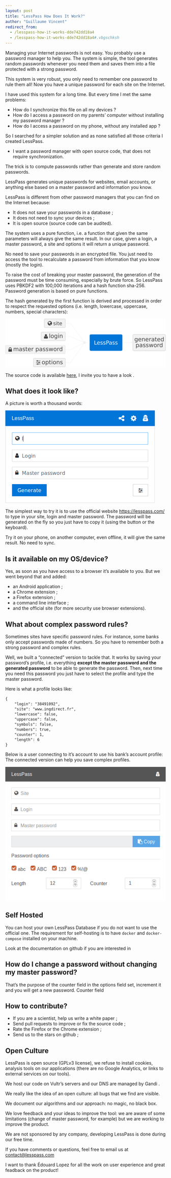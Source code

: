 ```yaml
---
layout: post
title: "LessPass How Does It Work?"
author: "Guillaume Vincent"
redirect_from:
  - /lesspass-how-it-works-dde742dd18a4
  - /lesspass-how-it-works-dde742dd18a4#.vbgschksh
---
```


Managing your Internet passwords is not easy. You probably use a password manager to help you. The system is simple, the tool generates random passwords whenever you need them and saves them into a file protected with a strong password.

This system is very robust, you only need to remember one password to rule them all! Now you have a unique password for each site on the Internet.

I have used this system for a long time. But every time I met the same problems:

- How do I synchronize this file on all my devices ?
- How do I access a password on my parents’ computer without installing my password manager ?
- How do I access a password on my phone, without any installed app ?

So I searched for a simpler solution and as none satisfied all those criteria I created LessPass.

- I want a password manager with open source code, that does not require synchronization.

The trick is to compute passwords rather than generate and store random passwords.

LessPass generates unique passwords for websites, email accounts, or anything else based on a master password and information you know.

LessPass is different from other password managers that you can find on the Internet because:

- It does not save your passwords in a database ;
- It does not need to sync your devices ;
- It is open source (source code can be audited).

The system uses a pure function, i.e. a function that given the same parameters will always give the same result. In our case, given a login, a master password, a site and options it will return a unique password.

No need to save your passwords in an encrypted file. You just need to access the tool to recalculate a password from information that you know (mostly the login).

To raise the cost of breaking your master password, the generation of the password must be time consuming, especially by brute force. So LessPass uses PBKDF2 with 100,000 iterations and a hash function sha-256.
Password generation is based on pure functions.

The hash generated by the first function is derived and processed in order to respect the requested options (i.e. length, lowercase, uppercase, numbers, special characters):

![how it works demo](../images/2016-10-19-how-does-it-works/HowItWorks.png)

The source code is available [here](https://github.com/lesspass/lesspass/), I invite you to have a look .

## What does it look like?

A picture is worth a thousand words:

![lesspass demo](../images/2016-10-19-how-does-it-works/demo.gif)

The simplest way to try it is to use the official website https://lesspass.com/ to type in your site, login and master password. The password will be generated on the fly so you just have to copy it (using the button or the keyboard).

Try it on your phone, on another computer, even offline, it will give the same result. No need to sync.

## Is it available on my OS/device?

Yes, as soon as you have access to a browser it’s available to you. But we went beyond that and added:

- an Android application ;
- a Chrome extension ;
- a Firefox extension ;
- a command line interface ;
- and the official site (for more security use browser extensions).

## What about complex password rules?

Sometimes sites have specific password rules. For instance, some banks only accept passwords made of numbers. So you have to remember both a strong password and complex rules.

Well, we built a “connected” version to tackle that. It works by saving your password’s profile, i.e. everything **except the master password and the generated password** to be able to generate the password. Then, next time you need this password you just have to select the profile and type the master password.

Here is what a profile looks like:

    {
        "login": "38491092",
        "site": "www.ingdirect.fr",
        "lowercase": false,
        "uppercase": false,
        "symbols": false,
        "numbers": true,
        "counter": 1,
        "length": 6
    }

Below is a user connecting to it’s account to use his bank’s account profile:
The connected version can help you save complex profiles.

![lesspass connected demo](../images/2016-10-19-how-does-it-works/demo-lesspass-connected.gif)

## Self Hosted

You can host your own LessPass Database if you do not want to use the official one. The requirement for self-hosting is to have `docker` and `docker-compose` installed on your machine.

Look at the documentation on github if you are interested in

## How do I change a password without changing my master password?

That’s the purpose of the counter field in the options field set, increment it and you will get a new password.
Counter field

## How to contribute?

- If you are a scientist, help us write a white paper ;
- Send pull requests to improve or fix the source code ;
- Rate the Firefox or the Chrome extension ;
- Send us to the stars on github ;

## Open Culture

LessPass is open source (GPLv3 license), we refuse to install cookies, analysis tools on our applications (there are no Google Analytics, or links to external services on our tools).

We host our code on Vultr’s servers and our DNS are managed by Gandi .

We really like the idea of ​​an open culture: all bugs that we find are visible.

We document our algorithms and our approach: no magic, no black box.

We love feedback and your ideas to improve the tool: we are aware of some limitations (change of master password, for example) but we are working to improve the product.

We are not sponsored by any company, developing LessPass is done during our free time.

If you have comments or questions, feel free to email us at contact@lesspass.com

I want to thank Édouard Lopez for all the work on user experience and great feadback on the product!
